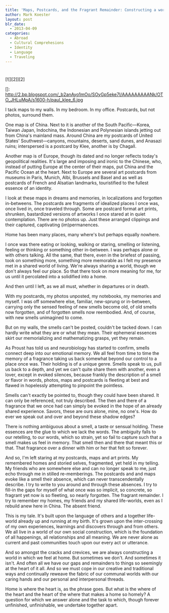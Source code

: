 ```yaml
---
title: 'Maps, Postcards, and the Fragrant Remainder: Constructing a world that feels like home'
author: Mark Koester
layout: post
blr_date:
  - 2013-04-09
categories:
  - Abroad
  - Cultural Comprehesions
  - Identity
  - Language
  - Traveling
---
```

# 

[![][2]][2]

 []: http://2.bp.blogspot.com/_b2anAyo1mOo/SOyGp5eke7I/AAAAAAAAANk/OTO_JHLuMpA/s1600-h/paul_klee_6.jpg

I tack maps to my walls. In my bedroom. In my office. Postcards, but not photos, surround them.

One map is of China. Next to it is another of the South Pacific—Korea, Taiwan Japan, Indochina, the Indonesian and Polynesian islands jetting out from China's mainland mass. Around China are my postcards of United States' Southwest—canyons, mountains, deserts, sand dunes, and Anasazi ruins; interspersed is a postcard by Klee, another is by Chagall.

Another map is of Europe, though its dated and no longer reflects today's geopolitical realities. It's large and imposing and ironic to the Chinese, who, instead of putting Europe at the center of their maps, put China and the Pacific Ocean at the heart. Next to Europe are several art postcards from museums in Paris, Munich, Albi, Brussels and Basel and as well as postcards of French and Alsatian landmarks, touristified to the fullest essence of an identity.

I look at these maps in dreams and memories, in localizations and forgotten in-betweens. The postcards are fragments of idealized places I once was, once lived in, once traveled through. Some are postcard format art prints, shrunken, bastardized versions of artworks I once stared at in quiet contemplation. There are no photos up. Just these arranged clippings and their captured, captivating (im)permanences.

Home has been many places, many where's but perhaps equally nowhere.

I once was there eating or looking, walking or staring, smelling or listening, feeling or thinking or something other in-between. I was perhaps alone or with others talking. All the same, that there, even in the briefest of passing, took on something more, something more memorable as I felt my presence met in a shared world of living. We're always sharing a world, though we don't always feel our place. So that there took on more meaning for me, for us until it percolated into a solidified into a home.

And then until I left, as we all must, whether in departures or in death.

With my postcards, my photos unposted, my notebooks, my memories and myself. I was off somewhere else, familiar, new-sprung or in-between, carrying only the sensed feeling of new smells become old, of old smells now forgotten, and of forgotten smells now reembodied. And, of course, with new smells unimagined to come.

But on my walls, the smells can't be posted, couldn't be tacked down. I can hardly write what they are or what they mean. Their ephemeral essences skirt our memorializing and mathematizing grasps, yet they remain.

As Proust has told us and neurobiology has started to confirm, smells connect deep into our emotional memory. We all feel from time to time the memory of a fragrance taking us back somewhat beyond our control to a place once was. Their holding is of a unique genre. Smells speak to us, pull us back to a depth, and yet we can't quite share them with another, even a lover, except in evoked silences, because frankly the description of a smell or flavor in words, photos, maps and postcards is fleeting at best and flawed in hopelessly attempting to pinpoint the pointless.

Smells can't exactly be pointed to, though they could have been shared. It can only be referenced, not truly described. The then and there of a fragrance that we once had can simply be evoked in the hope of an already shared experience. Savors, these are ours alone, mine, no one's. How do ever we speak out and over and beyond these shadow edges?

There is nothing ambiguous about a smell, a taste or sensual holding. These essences are the glue to which we lack the words. The ambiguity falls to our retelling, to our words, which so strain, yet so fail to capture such that a smell makes us feel in memory. That smell then and there that meant this or that. That fragrance over a dinner with him or her that felt so forever.

And so, I'm left staring at my postcards, maps and art prints. My remembered homes and storied selves, fragmented, yet held in my telling. My friends who are somewhere else and can no longer speak to me, just echo through me in stilled re-memberings. The postcards and and maps evoke like a smell their absence, which can never transcendentally describe. I try to write to you around and through these absences. I try to fill-in the gaps for myself of what once was so implicit, so concrete, so fragrant yet now is so fleeting, so nearly forgotten. The fragrant remainder. I try to remember my homes, my friends and my shared life-worlds, even as I rebuild anew here in China. The absent friend.

This is my tale. It's built upon the language of others and a together life-world already up and running at my birth. It's grown upon the inter-crossing of my own experiences, learnings and discovers through and from others. We all live in a world of our own social construction, which is the foundation of all happenings, all relationships and all meaning. We are never alone as current and past communities touch upon our every act or utterance.

And so amongst the cracks and crevices, we are always constructing a world in which we feel at home. But sometimes we don't. And sometimes it isn't. And often all we have our gaps and remainders to things so seemingly at the heart of it all. And so we must cope in our creative and traditional ways and continually reweave the fabric of our communal worlds with our caring hands and our personal and interpersonal threads.

Home is where the heart is, as the phrase goes. But what is the where of the heart and the heart of the where that makes a home so homely? A question for which we answer alone and the task to which, though forever unfinished, unfinishable, we undertake together apart.